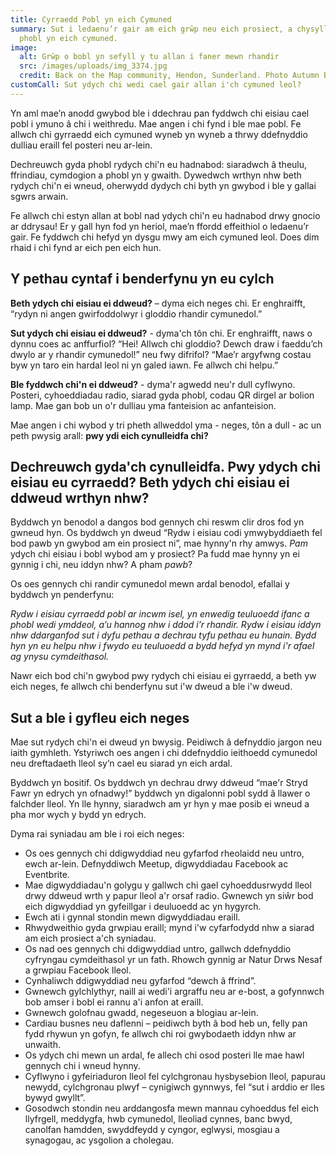 ```yaml
---
title: Cyrraedd Pobl yn eich Cymuned
summary: Sut i ledaenu’r gair am eich grŵp neu eich prosiect, a chysylltu â
  phobl yn eich cymuned.
image:
  alt: Grŵp o bobl yn sefyll y tu allan i faner mewn rhandir
  src: /images/uploads/img_3374.jpg
  credit: Back on the Map community, Hendon, Sunderland. Photo Autumn Barlow 2022
customCall: Sut ydych chi wedi cael gair allan i'ch cymuned leol?
---
```

Yn aml mae’n anodd gwybod ble i ddechrau pan fyddwch chi eisiau cael pobl i ymuno â chi i weithredu. Mae angen i chi fynd i ble mae pobl. Fe allwch chi gyrraedd eich cymuned wyneb yn wyneb a thrwy ddefnyddio dulliau eraill fel posteri neu ar-lein.



Dechreuwch gyda phobl rydych chi'n eu hadnabod: siaradwch â theulu, ffrindiau, cymdogion a phobl yn y gwaith. Dywedwch wrthyn nhw beth rydych chi'n ei wneud, oherwydd dydych chi byth yn gwybod i ble y gallai sgwrs arwain.



Fe allwch chi estyn allan at bobl nad ydych chi'n eu hadnabod drwy gnocio ar ddrysau! Er y gall hyn fod yn heriol, mae’n ffordd effeithiol o ledaenu’r gair. Fe fyddwch chi hefyd yn dysgu mwy am eich cymuned leol. Does dim rhaid i chi fynd ar eich pen eich hun.



## Y pethau cyntaf i benderfynu yn eu cylch



**Beth ydych chi eisiau ei ddweud?** – dyma eich neges chi. Er enghraifft, “rydyn ni angen gwirfoddolwyr i gloddio rhandir cymunedol.”



**Sut ydych chi eisiau ei ddweud?** - dyma'ch tôn chi. Er enghraifft, naws o dynnu coes ac anffurfiol? “Hei! Allwch chi gloddio? Dewch draw i faeddu’ch dwylo ar y rhandir cymunedol!” neu fwy difrifol? “Mae’r argyfwng costau byw yn taro ein hardal leol ni yn galed iawn. Fe allwch chi helpu.”



**Ble fyddwch chi'n ei ddweud?** - dyma'r agwedd neu'r dull cyflwyno. Posteri, cyhoeddiadau radio, siarad gyda phobl, codau QR dirgel ar bolion lamp. Mae gan bob un o'r dulliau yma fanteision ac anfanteision.



Mae angen i chi wybod y tri pheth allweddol yma - neges, tôn a dull - ac un peth pwysig arall: **pwy ydi eich cynulleidfa chi?**



## Dechreuwch gyda'ch cynulleidfa. Pwy ydych chi eisiau eu cyrraedd? Beth ydych chi eisiau ei ddweud wrthyn nhw?



Byddwch yn benodol a dangos bod gennych chi reswm clir dros fod yn gwneud hyn. Os byddwch yn dweud “Rydw i eisiau codi ymwybyddiaeth fel bod pawb yn gwybod am ein prosiect ni”, mae hynny'n rhy amwys. *Pam* ydych chi eisiau i bobl wybod am y prosiect? Pa fudd mae hynny yn ei gynnig i chi, neu iddyn nhw? A pham *pawb*?



Os oes gennych chi randir cymunedol mewn ardal benodol, efallai y byddwch yn penderfynu:



*Rydw i eisiau cyrraedd pobl ar incwm isel, yn enwedig teuluoedd ifanc a phobl wedi ymddeol, a’u hannog nhw i ddod i’r rhandir. Rydw i eisiau iddyn nhw ddarganfod sut i dyfu pethau a dechrau tyfu pethau eu hunain. Bydd hyn yn eu helpu nhw i fwydo eu teuluoedd a bydd hefyd yn mynd i'r afael ag ynysu cymdeithasol.*



Nawr eich bod chi'n gwybod pwy rydych chi eisiau ei gyrraedd, a beth yw eich neges, fe allwch chi benderfynu sut i'w dweud a ble i'w dweud.



## Sut a ble i gyfleu eich neges



Mae sut rydych chi'n ei dweud yn bwysig. Peidiwch â defnyddio jargon neu iaith gymhleth. Ystyriwch oes angen i chi ddefnyddio ieithoedd cymunedol neu dreftadaeth lleol sy’n cael eu siarad yn eich ardal.



Byddwch yn bositif. Os byddwch yn dechrau drwy ddweud “mae'r Stryd Fawr yn edrych yn ofnadwy!” byddwch yn digalonni pobl sydd â llawer o falchder lleol. Yn lle hynny, siaradwch am yr hyn y mae posib ei wneud a pha mor wych y bydd yn edrych.



Dyma rai syniadau am ble i roi eich neges:


* Os oes gennych chi ddigwyddiad neu gyfarfod rheolaidd neu untro, ewch ar-lein. Defnyddiwch Meetup, digwyddiadau Facebook ac Eventbrite.
* Mae digwyddiadau'n golygu y gallwch chi gael cyhoeddusrwydd lleol drwy ddweud wrth y papur lleol a'r orsaf radio. Gwnewch yn siŵr bod eich digwyddiad yn gyfeillgar i deuluoedd ac yn hygyrch.
* Ewch ati i gynnal stondin mewn digwyddiadau eraill.
* Rhwydweithio gyda grwpiau eraill; mynd i'w cyfarfodydd nhw a siarad am eich prosiect a'ch syniadau.
* Os nad oes gennych chi ddigwyddiad untro, gallwch ddefnyddio cyfryngau cymdeithasol yr un fath. Rhowch gynnig ar Natur Drws Nesaf a grwpiau Facebook lleol.
* Cynhaliwch ddigwyddiad neu gyfarfod “dewch â ffrind”.
* Gwnewch gylchlythyr, naill ai wedi'i argraffu neu ar e-bost, a gofynnwch bob amser i bobl ei rannu a'i anfon at eraill.
* Gwnewch golofnau gwadd, negeseuon a blogiau ar-lein.
* Cardiau busnes neu daflenni – peidiwch byth â bod heb un, felly pan fydd rhywun yn gofyn, fe allwch chi roi gwybodaeth iddyn nhw ar unwaith.
* Os ydych chi mewn un ardal, fe allech chi osod posteri lle mae hawl gennych chi i wneud hynny.
* Cyflwyno i gyfeiriaduron lleol fel cylchgronau hysbysebion lleol, papurau newydd, cylchgronau plwyf – cynigiwch gynnwys, fel “sut i arddio er lles bywyd gwyllt”.
* Gosodwch stondin neu arddangosfa mewn mannau cyhoeddus fel eich llyfrgell, meddygfa, hwb cymunedol, lleoliad cynnes, banc bwyd, canolfan hamdden, swyddfeydd y cyngor, eglwysi, mosgiau a synagogau, ac ysgolion a cholegau.
